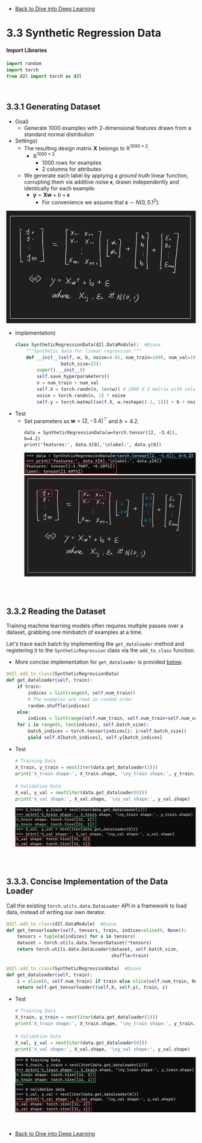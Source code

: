 * [Back to Dive into Deep Learning](../../main.md)

# 3.3 Synthetic Regression Data

#### Import Libraries
```python
import random
import torch
from d2l import torch as d2l
```

<br>

## 3.3.1 Generating Dataset
- Goal)
  - Generate 1000 examples with 2-dimensional features drawn from a standard normal distribution
- Settings)
  - The resulting design matrix $`\mathbf{X}`$ belongs to $`\mathbb{R}^{1000 \times 2}`$.
    - $`\mathbb{R}^{1000 \times 2}`$
      - 1000 rows for examples
      - 2 columns for attributes
  - We generate each label by applying a *ground truth* linear function, corrupting them via additive noise $`\boldsymbol{\epsilon}`$, drawn independently and identically for each example:
    - $\mathbf{y}= \mathbf{X} \mathbf{w} + b + \boldsymbol{\epsilon}$
      - For convenience we assume that $`\boldsymbol{\epsilon} \sim N(0, 0.1^2)`$.

![](images/002.png)



- Implementation)
  ```python
  class SyntheticRegressionData(d2l.DataModule):  #@save
      """Synthetic data for linear regression."""
      def __init__(self, w, b, noise=0.01, num_train=1000, num_val=1000,
                   batch_size=32):
          super().__init__()
          self.save_hyperparameters()
          n = num_train + num_val
          self.X = torch.randn(n, len(w)) # 2000 X 2 matrix with values in N(0,1)
          noise = torch.randn(n, 1) * noise
          self.y = torch.matmul(self.X, w.reshape((-1, 1))) + b + noise
  ```
- Test
  - Set parameters as $`\mathbf{w} = [2, -3.4]^\top`$ and $`b = 4.2`$.
    ```
    data = SyntheticRegressionData(w=torch.tensor([2, -3.4]), b=4.2)
    print('features:', data.X[0],'\nlabel:', data.y[0])
    ```
    ![](images/001.png)   
    ![](images/003.png)

<br><br>

## 3.3.2 Reading the Dataset
Training machine learning models often requires multiple passes over a dataset, grabbing one minibatch of examples at a time.   

Let's trace each batch by implementing the ```get_dataloader``` method and registering it to the ```SyntheticRegression``` class via the ```add_to_class``` function.
- More concise implementation for ```get_dataloader``` is provided [below](#333-concise-implementation-of-the-data-loader).

```python
@d2l.add_to_class(SyntheticRegressionData)
def get_dataloader(self, train):
    if train:
        indices = list(range(0, self.num_train))
        # The examples are read in random order
        random.shuffle(indices)
    else:
        indices = list(range(self.num_train, self.num_train+self.num_val))
    for i in range(0, len(indices), self.batch_size):
        batch_indices = torch.tensor(indices[i: i+self.batch_size])
        yield self.X[batch_indices], self.y[batch_indices]
```
- Test
  ```python
  # Training Data
  X_train, y_train = next(iter(data.get_dataloader(1)))
  print('X_train shape:', X_train.shape, '\ny_train shape:', y_train.shape)

  # Validation Data
  X_val, y_val = next(iter(data.get_dataloader(0)))
  print('X_val shape:', X_val.shape, '\ny_val shape:', y_val.shape)
  ```
  ![](images/004.png)

<br><br>

## 3.3.3. Concise Implementation of the Data Loader
Call the existing ```torch.utils.data.DataLoader``` API in a framework to load data, instead of writing our own iterator.

```python
@d2l.add_to_class(d2l.DataModule)  #@save
def get_tensorloader(self, tensors, train, indices=slice(0, None)):
    tensors = tuple(a[indices] for a in tensors)
    dataset = torch.utils.data.TensorDataset(*tensors)
    return torch.utils.data.DataLoader(dataset, self.batch_size,
                                       shuffle=train)

@d2l.add_to_class(SyntheticRegressionData)  #@save
def get_dataloader(self, train):
    i = slice(0, self.num_train) if train else slice(self.num_train, None)
    return self.get_tensorloader((self.X, self.y), train, i)
```
- Test
  ```python
  # Training Data
  X_train, y_train = next(iter(data.get_dataloader(1)))
  print('X_train shape:', X_train.shape, '\ny_train shape:', y_train.shape)

  # Validation Data
  X_val, y_val = next(iter(data.get_dataloader(0)))
  print('X_val shape:', X_val.shape, '\ny_val shape:', y_val.shape)
  ```
  ![](images/005.png)


<br>

* [Back to Dive into Deep Learning](../../main.md)